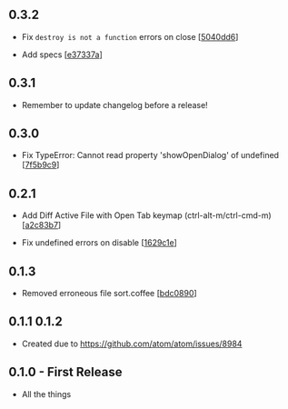 ## 0.3.2
* Fix `destroy is not a function` errors on close [[5040dd6](https://github.com/SavageCore/atom-meld/commit/5040dd676f7efa8fd9d2afb27549353a982d0e24)]

* Add specs [[e37337a](https://github.com/SavageCore/atom-meld/commit/e37337a0183f694fc260a0c88d42a4e7a147abcb)]

## 0.3.1
* Remember to update changelog before a release!

## 0.3.0
* Fix TypeError: Cannot read property 'showOpenDialog' of undefined [[7f5b9c9](https://github.com/SavageCore/atom-meld/commit/7f5b9c96f90e672a7a6a5db91d4a73e6bb58f979)]

## 0.2.1

* Add Diff Active File with Open Tab keymap (ctrl-alt-m/ctrl-cmd-m) [[a2c83b7](https://github.com/SavageCore/atom-meld/commit/a2c83b7de7f6f86b8efa966e35838e3c73590aba)]

* Fix undefined errors on disable [[1629c1e](https://github.com/SavageCore/atom-meld/commit/1629c1ef653417c4e100223e1ff3d45824a9ab38)]

## 0.1.3
* Removed erroneous file sort.coffee [[bdc0890](https://github.com/SavageCore/atom-meld/commit/bdc089090a9c8467f5e90678397c3eafe02eb6d7)]

## 0.1.1 0.1.2

* Created due to https://github.com/atom/atom/issues/8984

## 0.1.0 - First Release
* All the things
